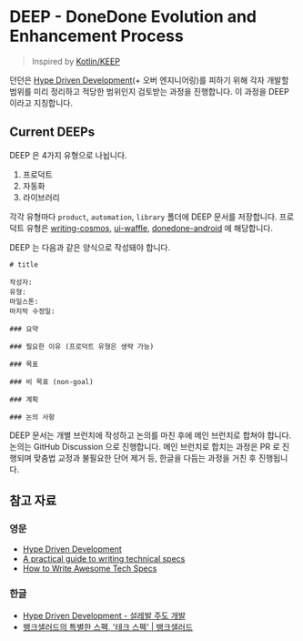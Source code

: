 # DEEP - DoneDone Evolution and Enhancement Process

> Inspired by [Kotlin/KEEP](https://github.com/Kotlin/KEEP)

던던은 [Hype Driven Development](https://blog.daftcode.pl/hype-driven-development-3469fc2e9b22)(+ 오버 엔지니어링)를 피하기 위해 각자 개발할 범위를 미리 정리하고 적당한 범위인지 검토받는 과정을 진행합니다. 이 과정을 DEEP 이라고 지칭합니다.

## Current DEEPs

DEEP 은 4가지 유형으로 나뉩니다.

1. 프로덕트
2. 자동화
3. 라이브러리

각각 유형마다 `product`, `automation`, `library` 폴더에 DEEP 문서를 저장합니다. 프로덕트 유형은 [writing-cosmos](https://github.com/TodayDoneDone/writing-cosmos), [ui-waffle](https://github.com/TodayDoneDone/ui-waffle), [donedone-android](https://github.com/TodayDoneDone/donedone-android) 에 해당합니다.

DEEP 는 다음과 같은 양식으로 작성돼야 합니다.

```
# title

작성자:
유형: 
마일스톤: 
마지막 수정일:

### 요약

### 필요한 이유 (프로덕트 유형은 생략 가능)

### 목표

### 비 목표 (non-goal)

### 계획

### 논의 사항
```

DEEP 문서는 개별 브런치에 작성하고 논의를 마친 후에 메인 브런치로 합쳐야 합니다. 논의는 GitHub Discussion 으로 진행합니다. 메인 브런치로 합치는 과정은 PR 로 진행되며 맞춤법 교정과 불필요한 단어 제거 등, 한글을 다듬는 과정을 거친 후 진행됩니다.

## 참고 자료

### 영문

- [Hype Driven Development](https://blog.daftcode.pl/hype-driven-development-3469fc2e9b22)
- [A practical guide to writing technical specs](https://stackoverflow.blog/2020/04/06/a-practical-guide-to-writing-technical-specs/)
- [How to Write Awesome Tech Specs](https://eng.lyft.com/awesome-tech-specs-86eea8e45bb9)

### 한글

- [Hype Driven Development - 설레발 주도 개발](https://lazygyu.net/blog/hype_driven_development)
- [뱅크샐러드의 특별한 스펙, '테크 스펙' | 뱅크샐러드](https://blog.banksalad.com/tech/we-work-by-tech-spec/)
